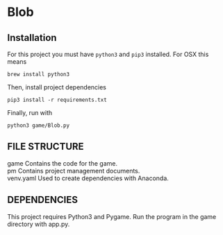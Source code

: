 # Blob

## Installation

For this project you must have `python3` and `pip3` installed. For OSX this means

```
brew install python3
```

Then, install project dependencies

```
pip3 install -r requirements.txt
```

Finally, run with

```
python3 game/Blob.py
```

## FILE STRUCTURE

game Contains the code for the game.  
pm Contains project management documents.  
venv.yaml Used to create dependencies with Anaconda.

## DEPENDENCIES

This project requires Python3 and Pygame. Run the program in the game directory with app.py.
